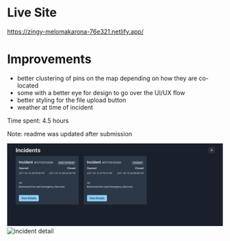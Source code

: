 # Live Site

https://zingy-melomakarona-76e321.netlify.app/

# Improvements
* better clustering of pins on the map depending on how they are co-located
* some with a better eye for design to go over the UI/UX flow
* better styling for the file upload button
* weather at time of incident 

Time spent: 4.5 hours

Note: readme was updated after submission

![dashboard](doc/dashboard.png)
![incident detail](docs/incident.png)